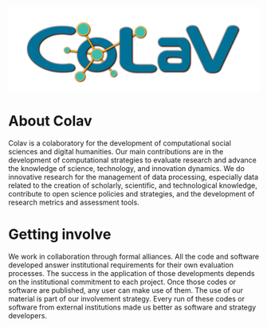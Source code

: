 <center><img src="https://raw.githubusercontent.com/colav/colav.github.io/master/img/Logo.png"/></center>

# About Colav
Colav is a colaboratory for the development of computational social sciences and digital humanities. Our main contributions are in the development of computational strategies to evaluate research and advance the knowledge of science, technology, and innovation dynamics. We do innovative research for the management of data processing, especially data related to the creation of scholarly, scientific, and technological knowledge, contribute to open science policies and strategies, and the development of research metrics and assessment tools.

# Getting involve

We work in collaboration through formal alliances. All the code and software developed answer institutional requirements for their own evaluation processes. The success in the application of those developments depends on the institutional commitment to each project. Once those codes or software are published, any user can make use of them. The use of our material is part of our involvement strategy. Every run of these codes or software from external institutions made us better as software and strategy developers.

<!--
# Getting involve as developer


**Here are some ideas to get you started:**

🙋‍♀️ A short introduction - what is your organization all about?
🌈 Contribution guidelines - how can the community get involved?
👩‍💻 Useful resources - where can the community find your docs? Is there anything else the community should know?
🍿 Fun facts - what does your team eat for breakfast?
🧙 Remember, you can do mighty things with the power of [Markdown](https://docs.github.com/github/writing-on-github/getting-started-with-writing-and-formatting-on-github/basic-writing-and-formatting-syntax)
-->
